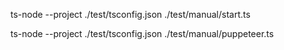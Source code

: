 ts-node --project ./test/tsconfig.json ./test/manual/start.ts

ts-node --project ./test/tsconfig.json ./test/manual/puppeteer.ts

